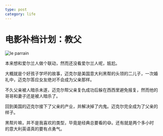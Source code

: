 ```yaml
---
type: post
category: life
---
```

# 电影补档计划：教父

![le parrain](https://img3.doubanio.com/view/photo/l/public/p1853232210.webp)

本来想和爱尔兰人做个联动，然而还没看爱尔兰人呢，尴尬。

大概就是个好孩子学坏的故事，迈克尔是美国意大利黑帮的头领的二儿子，一次婚礼中，迈克尔答应女友绝对不会成为父亲那样。

不久父亲被人暗杀未遂，迈克尔帮父亲复仇成功后躲在西西里避免报复，然而他的哥哥和妻子还是被人暗杀了。

回到美国的迈克尔接下了父亲的产业，并解决掉了内鬼。迈克尔完全成为了父亲的样子。

黑帮片嘛，并不是我喜欢的类型，毕竟是经典总要看的😄。还有就是两个多小时的意大利英语真的要有点勇气。